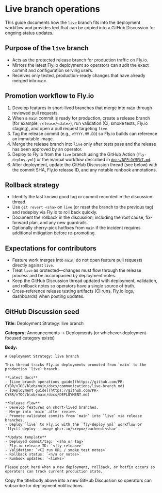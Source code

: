 # Live branch operations

This guide documents how the `live` branch fits into the deployment workflow and provides text that can be copied into a GitHub Discussion for ongoing status updates.

## Purpose of the `live` branch

* Acts as the protected release branch for production traffic on Fly.io.
* Mirrors the latest Fly.io deployment so operators can audit the exact commit and configuration serving users.
* Receives only tested, production-ready changes that have already merged into `main`.

## Promotion workflow to Fly.io

1. Develop features in short-lived branches that merge into `main` through reviewed pull requests.
2. When a `main` commit is ready for production, create a release branch (for example, `release/<date>`), run validation (CI, smoke tests, Fly.io staging), and open a pull request targeting `live`.
3. Tag the release commit (e.g., `vYYYY.MM.DD`) so Fly.io builds can reference an immutable image.
4. Merge the release branch into `live` only after tests pass and the release has been approved by an operator.
5. Deploy to Fly.io from the `live` branch using the GitHub Action (`fly-deploy.yml`) or the manual workflow described in [`docs/DEPLOYMENT.md`](../DEPLOYMENT.md#flyio).
6. After deployment, update the GitHub Discussion thread (see below) with the commit SHA, Fly.io release ID, and any notable runbook annotations.

## Rollback strategy

* Identify the last known good tag or commit recorded in the discussion thread.
* Use `git revert <sha>` on `live` (or reset the branch to the previous tag) and redeploy via Fly.io to roll back quickly.
* Document the rollback in the discussion, including the root cause, fix-forward plan, and any new guardrails.
* Optionally cherry-pick hotfixes from `main` if the incident requires additional mitigation before re-promoting.

## Expectations for contributors

* Feature work merges into `main`; do not open feature pull requests directly against `live`.
* Treat `live` as protected—changes must flow through the release process and be accompanied by deployment notes.
* Keep the GitHub Discussion thread updated with deployment, validation, and rollback notes so operators have a single source of truth.
* Cross-reference release testing artifacts (CI runs, Fly.io logs, dashboards) when posting updates.

## GitHub Discussion seed

**Title:** Deployment Strategy: live branch

**Category:** Announcements → Deployments (or whichever deployment-focused category exists)

**Body:**

```
# Deployment Strategy: live branch

This thread tracks Fly.io deployments promoted from `main` to the production `live` branch.

**Latest docs**
- [Live branch operations guide](https://github.com/PR-CYBR/vTOC/blob/main/docs/communications/live-branch.md)
- [Deployment guide](https://github.com/PR-CYBR/vTOC/blob/main/docs/DEPLOYMENT.md)

**Release flow**
- Develop features on short-lived branches.
- Merge into `main` after review.
- Promote validated commits from `main` into `live` via release branches.
- Deploy `live` to Fly.io with the `fly-deploy.yml` workflow or `flyctl deploy --image ghcr.io/<repo>/backend:<sha>`.

**Update template**
- Deployed commit/tag: `<sha or tag>`
- Fly.io release ID: `<fly release>`
- Validation: `<CI run URL / smoke test notes>`
- Rollback status: `<n/a or notes>`
- Runbook updates: `<links>`

Please post here when a new deployment, rollback, or hotfix occurs so operators can track current production state.
```

Copy the title/body above into a new GitHub Discussion so operators can subscribe for deployment notifications.
